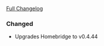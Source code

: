 [Full Changelog][changelog]

### Changed

- Upgrades Homebridge to v0.4.44

[changelog]: https://github.com/hassio-addons/addon-homebridge/compare/v2.6.0...v2.6.1